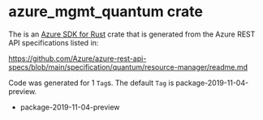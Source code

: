 # azure_mgmt_quantum crate

The is an [Azure SDK for Rust](https://github.com/Azure/azure-sdk-for-rust) crate that is generated from the Azure REST API specifications listed in:

https://github.com/Azure/azure-rest-api-specs/blob/main/specification/quantum/resource-manager/readme.md

Code was generated for 1 `Tag`s. The default `Tag` is package-2019-11-04-preview.


- package-2019-11-04-preview